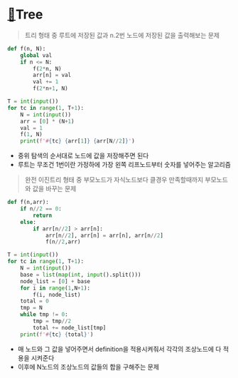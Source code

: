 # [🌴](https://apps.timwhitlock.info/emoji/tables/unicode#emoji-modal)Tree



> 트리 형태 중 루트에 저장된 값과 n.2번 노드에 저장된 값을 출력해보는 문제

```python
def f(n, N):
    global val
    if n <= N:
        f(2*n, N)
        arr[n] = val
        val += 1
        f(2*n+1, N)

T = int(input())
for tc in range(1, T+1):
    N = int(input())
    arr = [0] * (N+1)
    val = 1
    f(1, N)
    print(f'#{tc} {arr[1]} {arr[N//2]}')
```

- 중위 탐색의 순서대로 노드에 값을 저장해주면 된다
- 루트는 무조건 1번이란 가정하에 가장 왼쪽 리프노드부터 숫자를 넣어주는 알고리즘



> 완전 이진트리 형태 중 부모노드가 자식노드보다 클경우 만족할때까지 부모노드와 값을 바꾸는 문제

```python
def f(n,arr):
    if n//2 == 0:
        return
    else:
        if arr[n//2] > arr[n]:
            arr[n//2], arr[n] = arr[n], arr[n//2]
            f(n//2,arr)

T = int(input())
for tc in range(1, T+1):
    N = int(input())
    base = list(map(int, input().split()))
    node_list = [0] + base
    for i in range(1,N+1):
        f(i, node_list)
    total = 0
    tmp = N
    while tmp != 0:
        tmp = tmp//2
        total += node_list[tmp]
    print(f'#{tc} {total}')
```

- 매 노드와 그 값을 넣어주면서 definition을 적용시켜줘서 각각의 조상노드에 다 적용을 시켜준다
- 이후에 N노드의 조상노드의 값들의 합을 구해주는 문제
